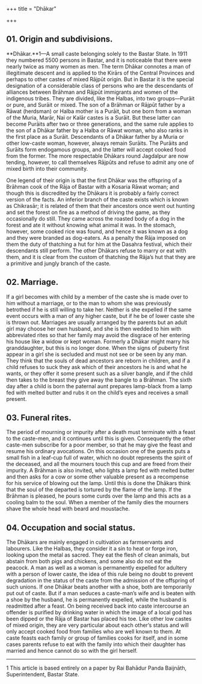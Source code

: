 +++
title = "Dhākar"

+++


## 01. Origin and subdivisions.

**Dhākar.**1—A small caste belonging solely to the Bastar State. In 1911 they numbered 5500 persons in Bastar, and it is noticeable that there were nearly twice as many women as men. The term Dhākar connotes a man of illegitimate descent and is applied to the Kirārs of the Central Provinces and perhaps to other castes of mixed Rājpūt origin. But in Bastar it is the special designation of a considerable class of persons who are the descendants of alliances between Brāhman and Rājpūt immigrants and women of the indigenous tribes. They are divided, like the Halbas, into two groups—Purāit or pure, and Surāit or mixed. The son of a Brāhman or Rājpūt father by a Rāwat \(herdsman\) or Halba mother is a Purāit, but one born from a woman of the Muria, Marār, Nai or Kalār castes is a Surāit. But these latter can become Purāits after two or three generations, and the same rule applies to the son of a Dhākar father by a Halba or Rāwat woman, who also ranks in the first place as a Surāit. Descendants of a Dhākar father by a Muria or other low-caste woman, however, always remain Surāits. The Purāits and Surāits form endogamous groups, and the latter will accept cooked food from the former. The more respectable Dhākars round Jagdalpur are now tending, however, to call themselves Rājpūts and refuse to admit any one of mixed birth into their community. 

One legend of their origin is that the first Dhākar was the offspring of a Brāhman cook of the Rāja of Bastar with a Kosaria Rāwat woman; and though this is discredited by the Dhākars it is probably a fairly correct version of the facts. An inferior branch of the caste exists which is known as Chikrasār; it is related of them that their ancestors once went out hunting and set the forest on fire as a method of driving the game, as they occasionally do still. They came across the roasted body of a dog in the forest and ate it without knowing what animal it was. In the stomach, however, some cooked rice was found, and hence it was known as a dog and they were branded as dog-eaters. As a penalty the Rāja imposed on them the duty of thatching a hut for him at the Dasahra festival, which their descendants still perform. The other Dhākars refuse to marry or eat with them, and it is clear from the custom of thatching the Rāja’s hut that they are a primitive and jungly branch of the caste. 



## 02. Marriage.

If a girl becomes with child by a member of the caste she is made over to him without a marriage, or to the man to whom she was previously betrothed if he is still willing to take her. Neither is she expelled if the same event occurs with a man of any higher caste, but if he be of lower caste she is thrown out. Marriages are usually arranged by the parents but an adult girl may choose her own husband, and she is then wedded to him with abbreviated rites so that her family may avoid the disgrace of her entering his house like a widow or kept woman. Formerly a Dhākar might marry his granddaughter, but this is no longer done. When the signs of puberty first appear in a girl she is secluded and must not see or be seen by any man. They think that the souls of dead ancestors are reborn in children, and if a child refuses to suck they ask which of their ancestors he is and what he wants, or they offer it some present such as a silver bangle, and if the child then takes to the breast they give away the bangle to a Brāhman. The sixth day after a child is born the paternal aunt prepares lamp-black from a lamp fed with melted butter and rubs it on the child’s eyes and receives a small present. 



## 03. Funeral rites.

The period of mourning or impurity after a death must terminate with a feast to the caste-men, and it continues until this is given. Consequently the other caste-men subscribe for a poor member, so that he may give the feast and resume his ordinary avocations. On this occasion one of the guests puts a small fish in a leaf-cup full of water, which no doubt represents the spirit of the deceased, and all the mourners touch this cup and are freed from their impurity. A Brāhman is also invited, who lights a lamp fed with melted butter and then asks for a cow or some other valuable present as a recompense for his service of blowing out the lamp. Until this is done the Dhākars think that the soul of the departed is tortured by the flame of the lamp. If the Brāhman is pleased, he pours some curds over the lamp and this acts as a cooling balm to the soul. When a member of the family dies the mourners shave the whole head with beard and moustache. 



## 04. Occupation and social status.

The Dhākars are mainly engaged in cultivation as farmservants and labourers. Like the Halbas, they consider it a sin to heat or forge iron, looking upon the metal as sacred. They eat the flesh of clean animals, but abstain from both pigs and chickens, and some also do not eat the peacock. A man as well as a woman is permanently expelled for adultery with a person of lower caste, the idea of this rule being no doubt to prevent degradation in the status of the caste from the admission of the offspring of such unions. If one Dhākar beats another with a shoe, both are temporarily put out of caste. But if a man seduces a caste-man’s wife and is beaten with a shoe by the husband, he is permanently expelled, while the husband is readmitted after a feast. On being received back into caste intercourse an offender is purified by drinking water in which the image of a local god has been dipped or the Rāja of Bastar has placed his toe. Like other low castes of mixed origin, they are very particular about each other’s status and will only accept cooked food from families who are well known to them. At caste feasts each family or group of families cooks for itself, and in some cases parents refuse to eat with the family into which their daughter has married and hence cannot do so with the girl herself. 



* * *

1 This article is based entirely on a paper by Rai Bahādur Panda Baijnāth, Superintendent, Bastar State. 



